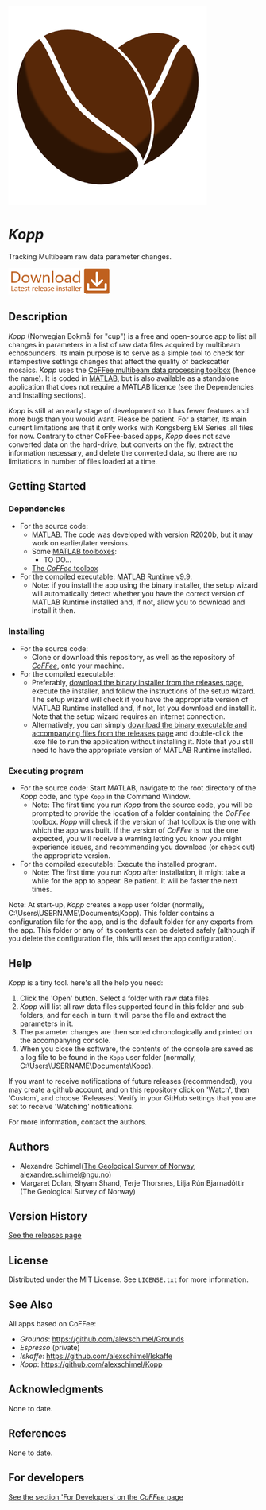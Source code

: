 ![](https://github.com/alexschimel/Kopp/blob/04f0991168e0554acd2d13a867316a1b93ed5730/Kopp_resources/icon_400.png)

# *Kopp* 

Tracking Multibeam raw data parameter changes.

[![](https://github.com/alexschimel/Kopp/blob/04f0991168e0554acd2d13a867316a1b93ed5730/Kopp_resources/download.png)](https://github.com/alexschimel/Kopp/releases/download/v1.0.0/Kopp_v100_setup.exe)

## Description

*Kopp* (Norwegian Bokmål for "cup") is a free and open-source app to list all changes in parameters in a list of raw data files acquired by multibeam echosounders. Its main purpose is to serve as a simple tool to check for intempestive settings changes that affect the quality of backscatter mosaics. *Kopp* uses the [CoFFee multibeam data processing toolbox](https://github.com/alexschimel/CoFFee) (hence the name). It is coded in [MATLAB](https://www.mathworks.com/products/matlab.html), but is also available as a standalone application that does not require a MATLAB licence (see the Dependencies and Installing sections).

*Kopp* is still at an early stage of development so it has fewer features and more bugs than you would want. Please be patient. For a starter, its main current limitations are that it only works with Kongsberg EM Series .all files for now. Contrary to other CoFFee-based apps, *Kopp* does not save converted data on the hard-drive, but converts on the fly, extract the information necessary, and delete the converted data, so there are no limitations in number of files loaded at a time.

## Getting Started

### Dependencies

* For the source code:
  * [MATLAB](https://www.mathworks.com/products/matlab.html). The code was developed with version R2020b, but it may work on earlier/later versions.
  * Some [MATLAB toolboxes](https://www.mathworks.com/products.html):
    * TO DO...
  * [The *CoFFee* toolbox](https://github.com/alexschimel/CoFFee)
* For the compiled executable: [MATLAB Runtime v9.9](https://www.mathworks.com/products/compiler/matlab-runtime.html).
  * Note: if you install the app using the binary installer, the setup wizard will automatically detect whether you have the correct version of MATLAB Runtime installed and, if not, allow you to download and install it then.

### Installing

* For the source code: 
  * Clone or download this repository, as well as the repository of [*CoFFee*](https://github.com/alexschimel/CoFFee), onto your machine.
* For the compiled executable: 
  * Preferably, [download the binary installer from the releases page](https://github.com/alexschimel/Kopp/releases), execute the installer, and follow the instructions of the setup wizard. The setup wizard will check if you have the appropriate version of MATLAB Runtime installed and, if not, let you download and install it. Note that the setup wizard requires an internet connection.
  * Alternatively, you can simply [download the binary executable and accompanying files from the releases page](https://github.com/alexschimel/Kopp/releases) and double-click the .exe file to run the application without installing it. Note that you still need to have the appropriate version of MATLAB Runtime installed.

### Executing program

* For the source code: Start MATLAB, navigate to the root directory of the *Kopp* code, and type `Kopp` in the Command Window.
  * Note: The first time you run *Kopp* from the source code, you will be prompted to provide the location of a folder containing the *CoFFee* toolbox. *Kopp* will check if the version of that toolbox is the one with which the app was built. If the version of *CoFFee* is not the one expected, you will receive a warning letting you know you might experience issues, and recommending you download (or check out) the appropriate version.
* For the compiled executable: Execute the installed program.
  * Note: The first time you run *Kopp* after installation, it might take a while for the app to appear. Be patient. It will be faster the next times.

Note: At start-up, *Kopp* creates a `Kopp` user folder (normally, C:\Users\USERNAME\Documents\Kopp). This folder contains a configuration file for the app, and is the default folder for any exports from the app. This folder or any of its contents can be deleted safely (although if you delete the configuration file, this will reset the app configuration).

## Help

*Kopp* is a tiny tool. here's all the help you need:
1. Click the 'Open' button. Select a folder with raw data files. 
2. *Kopp* will list all raw data files supported found in this folder and sub-folders, and for each in turn it will parse the file and extract the parameters in it.
3. The parameter changes are then sorted chronologically and printed on the accompanying console.
4. When you close the software, the contents of the console are saved as a log file to be found in the `Kopp` user folder (normally, C:\Users\USERNAME\Documents\Kopp).

If you want to receive notifications of future releases (recommended), you may create a github account, and on this repository click on 'Watch', then 'Custom', and choose 'Releases'. Verify in your GitHub settings that you are set to receive 'Watching' notifications.

For more information, contact the authors.

## Authors

* Alexandre Schimel([The Geological Survey of Norway](https://www.ngu.no), alexandre.schimel@ngu.no)
* Margaret Dolan, Shyam Shand, Terje Thorsnes, Lilja Rún Bjarnadóttir (The Geological Survey of Norway)

## Version History

[See the releases page](https://github.com/alexschimel/Kopp/releases)

## License

Distributed under the MIT License. See `LICENSE.txt` for more information.

## See Also

All apps based on CoFFee:
* *Grounds*: https://github.com/alexschimel/Grounds
* *Espresso* (private)
* *Iskaffe*: https://github.com/alexschimel/Iskaffe
* *Kopp*: https://github.com/alexschimel/Kopp

## Acknowledgments

None to date.

## References 

None to date.

## For developers

[See the section 'For Developers' on the *CoFFee* page](https://github.com/alexschimel/CoFFee)
